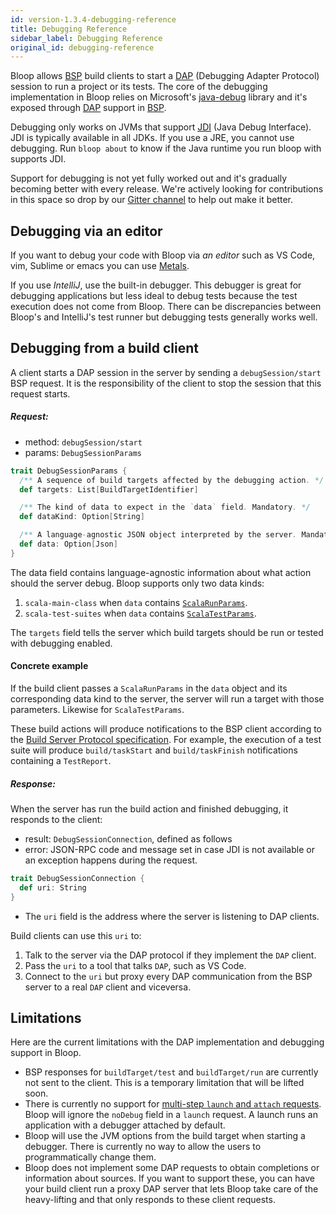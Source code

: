 ```yaml
---
id: version-1.3.4-debugging-reference
title: Debugging Reference
sidebar_label: Debugging Reference
original_id: debugging-reference
---
```


Bloop allows [BSP][bsp] build clients to start a [DAP][dap] (Debugging
Adapter Protocol) session to run a project or its tests. The core of the
debugging implementation in Bloop relies on Microsoft's [java-debug][]
library and it's exposed through [DAP][dap] support in [BSP][bsp].

Debugging only works on JVMs that support [JDI][jdi] (Java Debug Interface). JDI
is typically available in all JDKs. If you use a JRE, you cannot use
debugging. Run `bloop about` to know if the Java runtime you run bloop with
supports JDI.

Support for debugging is not yet fully worked out and it's gradually becoming
better with every release. We're actively looking for contributions in this
space so drop by our [Gitter channel][gitter] to help out make it better.

## Debugging via an editor

If you want to debug your code with Bloop via *an editor* such as VS Code,
vim, Sublime or emacs you can use [Metals][metals].

If you use *IntelliJ*, use the built-in debugger. This debugger is great for
debugging applications but less ideal to debug tests because the test
execution does not come from Bloop. There can be discrepancies between
Bloop's and IntelliJ's test runner but debugging tests generally works well.

## Debugging from a build client

A client starts a DAP session in the server by sending a `debugSession/start`
BSP request. It is the responsibility of the client to stop the session that
this request starts.

##### Request:

* method: `debugSession/start`
* params: `DebugSessionParams`

```scala
trait DebugSessionParams {
  /** A sequence of build targets affected by the debugging action. */
  def targets: List[BuildTargetIdentifier]

  /** The kind of data to expect in the `data` field. Mandatory. */
  def dataKind: Option[String]

  /** A language-agnostic JSON object interpreted by the server. Mandatory. */
  def data: Option[Json]
}
```

The data field contains language-agnostic information about what action
should the server debug. Bloop supports only two data kinds:

1. `scala-main-class` when `data` contains [`ScalaRunParams`]( https://github.com/scalacenter/bsp/blob/master/docs/bsp.md#scala-run-params).
1. `scala-test-suites` when `data` contains [`ScalaTestParams`]( https://github.com/scalacenter/bsp/blob/master/docs/bsp.md#scala-test-params).

The `targets` field tells the server which build targets should be run or
tested with debugging enabled.

#### Concrete example

If the build client passes a `ScalaRunParams` in the `data` object and its
corresponding data kind to the server, the server will run a target with
those parameters. Likewise for `ScalaTestParams`.

These build actions will produce notifications to the BSP client according to
the [Build Server Protocol specification][bsp]. For example, the execution of
a test suite will produce `build/taskStart` and `build/taskFinish`
notifications containing a `TestReport`.

##### Response:

When the server has run the build action and finished debugging, it responds to the client:

* result: `DebugSessionConnection`, defined as follows
* error: JSON-RPC code and message set in case JDI is not available or an exception happens during the request.

```scala
trait DebugSessionConnection {
  def uri: String
}
```

- The `uri` field is the address where the server is listening to DAP clients.

Build clients can use this `uri` to:

1. Talk to the server via the DAP protocol if they implement the `DAP` client.
2. Pass the `uri` to a tool that talks `DAP`, such as VS Code.
3. Connect to the `uri` but proxy every DAP communication from the BSP server
   to a real `DAP` client and viceversa.

## Limitations

Here are the current limitations with the DAP implementation and debugging support in Bloop.

* BSP responses for `buildTarget/test` and `buildTarget/run` are currently not
  sent to the client. This is a temporary limitation that will be lifted soon.
* There is currently no support for [multi-step `launch` and `attach`
  requests](https://microsoft.github.io/debug-adapter-protocol/specification#Requests_Attach).
  Bloop will ignore the `noDebug` field in a `launch` request. A launch runs
  an application with a debugger attached by default.
* Bloop will use the JVM options from the build target when starting a
  debugger. There is currently no way to allow the users to programmatically change them.
* Bloop does not implement some DAP requests to obtain completions or
  information about sources. If you want to support these, you can have your
  build client run a proxy DAP server that lets Bloop take care of the
  heavy-lifting and that only responds to these client requests.

[dap]: https://microsoft.github.io/debug-adapter-protocol/
[bsp]: https://github.com/scalacenter/bsp/blob/master/docs/bsp.md
[java-debug]: https://github.com/microsoft/java-debug/
[metals]: https://scalameta.org/metals/
[gitter]: https://gitter.im/scalacenter/bloop
[jdi]: https://docs.oracle.com/javase/7/docs/jdk/api/jpda/jdi/